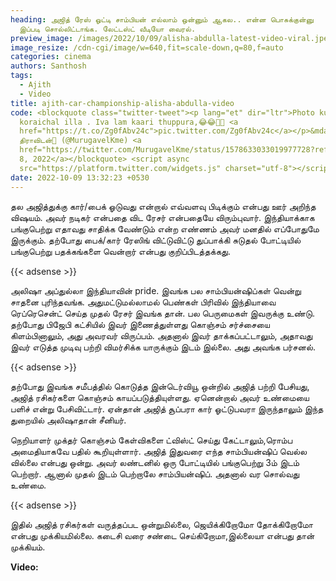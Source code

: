 ```yaml
---
heading: அஜித் ரேஸ் ஓட்டி சாம்பியன் எல்லாம் ஒன்னும் ஆகல.. என்ன பொசுக்குன்னு
  இப்படி சொல்லிட்டாங்க. லேட்டஸ்ட் வீடியோ வைரல்.
preview_image: /images/2022/10/09/alisha-abdulla-latest-video-viral.jpeg
image_resize: /cdn-cgi/image/w=640,fit=scale-down,q=80,f=auto
categories: cinema
authors: Santhosh
tags:
  - Ajith
  - Video
title: ajith-car-championship-alisha-abdulla-video
code: <blockquote class="twitter-tweet"><p lang="et" dir="ltr">Photo ku onnum
  koraichal illa . Iva lam kaari thuppura,😂😂🤦🤦 <a
  href="https://t.co/Zg0fAbv24c">pic.twitter.com/Zg0fAbv24c</a></p>&mdash;
  திராவிடன்💪 (@MurugavelKme) <a
  href="https://twitter.com/MurugavelKme/status/1578633033019977728?ref_src=twsrc%5Etfw">October
  8, 2022</a></blockquote> <script async
  src="https://platform.twitter.com/widgets.js" charset="utf-8"></script>
date: 2022-10-09 13:32:23 +0530
---
```

தல அஜித்துக்கு கார்/பைக் ஓடுவது என்றால் எவ்வளவு பிடிக்கும் என்பது ஊர் அறிந்த விஷயம். அவர் நடிகர் என்பதை விட ரேசர் என்பதையே விரும்புவார். இந்தியாக்காக பங்குபெற்று எதாவது சாதிக்க வேண்டும் என்ற எண்ணம் அவர் மனதில் எப்போதுமே இருக்கும். தற்போது பைக்/கார் ரேஸிங் விட்டுவிட்டு துப்பாக்கி சுடுதல் போட்டியில் பங்குபெற்று பதக்கங்களை வென்றார் என்பது குறிப்பிடத்தக்கது.

{{< adsense >}}

அலிஷா அப்துல்லா இந்தியாவின் pride. இவங்க பல சாம்பியன்ஷிப்கள் வென்று சாதனை புரிந்தவங்க. அதுமட்டுமல்லாமல் பெண்கள் பிரிவில் இந்தியாவை ரெப்ரெசென்ட் செய்த முதல் ரேசர் இவங்க தான். பல பெருமைகள் இவருக்கு உண்டு. தற்போது பிஜேபி கட்சியில் இவர் இணைத்துள்ளது கொஞ்சம் சர்ச்சையை கிளம்பினாலும், அது அவரவர் விருப்பம். அதனால் இவர் தாக்கப்பட்டாலும், அதாவது இவர் எடுத்த முடிவு பற்றி விமர்சிக்க யாருக்கும் இடம் இல்லை. அது அவங்க பர்சனல்.

{{< adsense >}}

தற்போது இவங்க சமீபத்தில் கொடுத்த இன்டெர்வியூ ஒன்றில் அஜித் பற்றி பேசியது, அஜித் ரசிகர்களை கொஞ்சம் காயப்படுத்தியுள்ளது. ஏனென்றால் அவர் உண்மையை பளிச் என்று பேசிவிட்டார். ஏன்தான் அஜித் சூப்பரா கார் ஓட்டுபவரா இருந்தாலும் இந்த துறையில் அலிஷாதான் சீனியர். 

நெறியாளர் முக்தர் கொஞ்சம் கேள்விகளை ட்விஸ்ட் செய்து கேட்டாலும்,ரொம்ப அமைதியாகவே பதில் கூறியுள்ளார். அஜித் இதுவரை எந்த சாம்பியன்ஷிப் வெல்ல வில்லை என்பது ஒன்று. அவர் லண்டனில் ஒரு போட்டியில் பங்குபெற்று 3ம் இடம் பெற்றார். ஆனால் முதல் இடம் பெற்றாலே சாம்பியன்ஷிப். அதனால் வர சொல்வது உண்மை.

{{< adsense >}}

இதில் அஜித் ரசிகர்கள் வருத்தப்பட ஒன்றுமில்லை, ஜெயிக்கிறோமோ தோக்கிறோமோ என்பது முக்கியமில்லை. கடைசி வரை சண்டை செய்கிறோமா,இல்லையா என்பது தான் முக்கியம்.

**Video:**